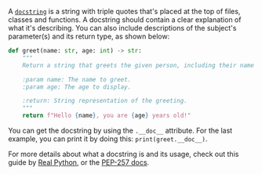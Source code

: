 A [`docstring`](https://docs.python.org/3/glossary.html#term-docstring) is a string with triple quotes that's placed at the top of files, classes and functions. A docstring should contain a clear explanation of what it's describing. You can also include descriptions of the subject's parameter(s) and its return type, as shown below:
```py
def greet(name: str, age: int) -> str:
    """
    Return a string that greets the given person, including their name and age.

    :param name: The name to greet.
    :param age: The age to display.

    :return: String representation of the greeting.
    """
    return f"Hello {name}, you are {age} years old!"
```
You can get the docstring by using the `.__doc__` attribute. For the last example, you can print it by doing this: `print(greet.__doc__)`.

For more details about what a docstring is and its usage, check out this guide by [Real Python](https://realpython.com/documenting-python-code/#docstrings-background), or the [PEP-257 docs](https://www.python.org/dev/peps/pep-0257/#what-is-a-docstring).
